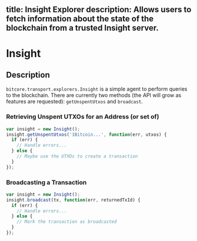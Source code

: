 title: Insight Explorer
description: Allows users to fetch information about the state of the blockchain from a trusted Insight server.
---
# Insight

## Description

`bitcore.transport.explorers.Insight` is a simple agent to perform queries to the blockchain. There are currently two methods (the API will grow as features are requested): `getUnspentUtxos` and `broadcast`.

### Retrieving Unspent UTXOs for an Address (or set of)

```javascript
var insight = new Insight();
insight.getUnspentUtxos('1Bitcoin...', function(err, utxos) {
  if (err) {
    // Handle errors...
  } else {
    // Maybe use the UTXOs to create a transaction
  }
});
```

### Broadcasting a Transaction

```javascript
var insight = new Insight();
insight.broadcast(tx, function(err, returnedTxId) {
  if (err) {
    // Handle errors...
  } else {
    // Mark the transaction as broadcasted
  }
});
```
